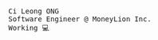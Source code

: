 <samp>
    Ci Leong ONG
    <br>
    Software Engineer @ MoneyLion Inc.
    <br>
    Working 💻
    <br>
</samp>
